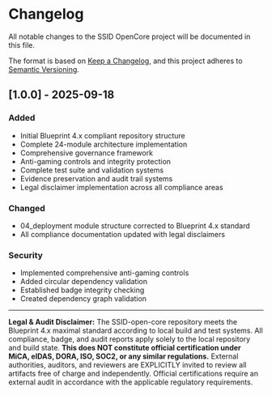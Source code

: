 # Changelog

All notable changes to the SSID OpenCore project will be documented in this file.

The format is based on [Keep a Changelog](https://keepachangelog.com/en/1.0.0/),
and this project adheres to [Semantic Versioning](https://semver.org/spec/v2.0.0.html).

## [1.0.0] - 2025-09-18

### Added
- Initial Blueprint 4.x compliant repository structure
- Complete 24-module architecture implementation
- Comprehensive governance framework
- Anti-gaming controls and integrity protection
- Complete test suite and validation systems
- Evidence preservation and audit trail systems
- Legal disclaimer implementation across all compliance areas

### Changed
- 04_deployment module structure corrected to Blueprint 4.x standard
- All compliance documentation updated with legal disclaimers

### Security
- Implemented comprehensive anti-gaming controls
- Added circular dependency validation
- Established badge integrity checking
- Created dependency graph validation

---

**Legal & Audit Disclaimer:**
The SSID-open-core repository meets the Blueprint 4.x maximal standard according to local build and test systems.
All compliance, badge, and audit reports apply solely to the local repository and build state.
**This does NOT constitute official certification under MiCA, eIDAS, DORA, ISO, SOC2, or any similar regulations.**
External authorities, auditors, and reviewers are EXPLICITLY invited to review all artifacts free of charge and independently.
Official certifications require an external audit in accordance with the applicable regulatory requirements.